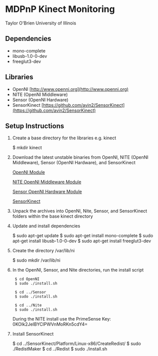 # MDPnP Kinect Monitoring #

Taylor O'Brien
University of Illinois

## Dependencies ##

+ mono-complete
+ libusb-1.0-0-dev
+ freeglut3-dev

## Libraries ##

+ OpenNI [http://www.openni.org](http://www.openni.org)
+ NITE (OpenNI Middleware)
+ Sensor   (OpenNI Hardware)
+ SensorKinect [https://github.com/avin2/SensorKinect](https://github.com/avin2/SensorKinect)

## Setup Instructions ##

1. Create a base directory for the libraries e.g. kinect

    $ mkdir kinect

2. Download the latest unstable binaries from OpenNI, NITE (OpenNI Middleware), Sensor (OpenNI Hardware), and SensorKinect

    [OpenNI Module](http://www.openni.org/downloadfiles/opennimodules/openni-binaries/latest-unstable/160-openni-unstable-build-for-ubuntu-10-10-x86-32-bit-v1-3-2/download)

    [NITE OpenNI Middleware Module](http://www.openni.org/downloadfiles/opennimodules/openni-compliant-middleware-binaries/latest-unstable/174-primesense-nite-unstable-build-for-ubuntu-10-10-x86-32-bit-v1-4-1/download)

    [Sensor OpenNI Hardware Module](http://www.openni.org/downloadfiles/opennimodules/openni-compliant-hardware-binaries/latest-unstable/167-primesensor-module-unstable-build-for-ubuntu-10-10-x86-32-bit-v5-0-3/download)

    [SensorKinect](https://github.com/avin2/SensorKinect/tarball/unstable)

3. Unpack the archives into OpenNI, Nite, Sensor, and SensorKinect folders within the base kinect directory

4. Update and install dependencies

    $ sudo apt-get update
    $ sudo apt-get install mono-complete
    $ sudo apt-get install libusb-1.0-0-dev
    $ sudo apt-get install freeglut3-dev

5. Create the directory /var/lib/ni

    $ sudo mkdir /var/lib/ni

6. In the OpenNI, Sensor, and Nite directories, run the install script

        $ cd OpenNI
        $ sudo ./install.sh

        $ cd ../Sensor
        $ sudo ./install.sh

        $ cd ../Nite
        $ sudo ./install.sh

    During the NITE install use the PrimeSense Key: 0KOIk2JeIBYClPWVnMoRKn5cdY4=

7. Install SensorKinect

    $ cd ../SensorKinect/Platform/Linux-x86/CreateRedist/
    $ sudo ./RedistMaker
    $ cd ../Redist
    $ sudo ./install.sh

